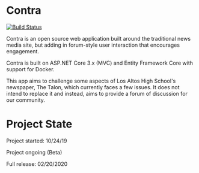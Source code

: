 # Contra

[![Build Status](https://travis-ci.com/SDBagel/Contra.svg?branch=master)](https://travis-ci.com/SDBagel/Contra)

Contra is an open source web application built around the traditional news media site, but adding in forum-style user interaction that encourages engagement.

Contra is built on ASP.NET Core 3.x (MVC) and Entity Framework Core with support for Docker. 

This app aims to challenge some aspects of Los Altos High School's newspaper, The Talon, which currently faces a few issues. It does not intend to replace it and instead, aims to provide a forum of discussion for our community.

# Project State
Project started: 10/24/19

Project ongoing (Beta)

Full release: 02/20/2020
